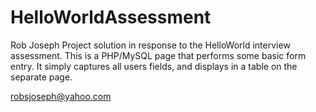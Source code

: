 HelloWorldAssessment
====================
Rob Joseph
Project solution in response to the HelloWorld interview assessment.
This is a PHP/MySQL page that performs some basic form entry. It simply captures all users fields, and displays in a table on the 
separate page.

robsjoseph@yahoo.com

